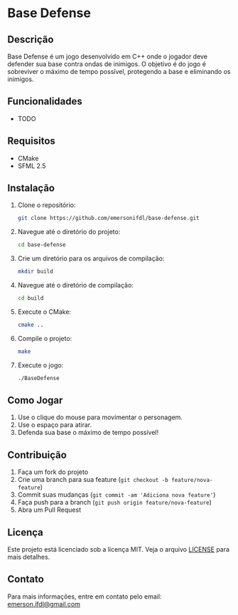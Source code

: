 # Base Defense

## Descrição
Base Defense é um jogo desenvolvido em C++ onde o jogador deve defender sua base contra ondas de inimigos.
O objetivo é do jogo é sobreviver o máximo de tempo possível, protegendo a base e eliminando os inimigos.

## Funcionalidades
- TODO

## Requisitos
- CMake
- SFML 2.5

## Instalação
1. Clone o repositório:
    ```sh
    git clone https://github.com/emersonifdl/base-defense.git
    ```
2. Navegue até o diretório do projeto:
    ```sh
    cd base-defense
    ```
3. Crie um diretório para os arquivos de compilação:
    ```sh
    mkdir build
    ```
4. Navegue até o diretório de compilação:
    ```sh
    cd build
    ```
5. Execute o CMake:
    ```sh
    cmake ..
    ```
6. Compile o projeto:
    ```sh
    make
    ```
7. Execute o jogo:
    ```sh
    ./BaseDefense
    ```

## Como Jogar
1. Use o clique do mouse para movimentar o personagem.
2. Use o espaço para atirar.
3. Defenda sua base o máximo de tempo possível!

## Contribuição
1. Faça um fork do projeto
2. Crie uma branch para sua feature (`git checkout -b feature/nova-feature`)
3. Commit suas mudanças (`git commit -am 'Adiciona nova feature'`)
4. Faça push para a branch (`git push origin feature/nova-feature`)
5. Abra um Pull Request

## Licença
Este projeto está licenciado sob a licença MIT. Veja o arquivo [LICENSE](LICENSE) para mais detalhes.

## Contato
Para mais informações, entre em contato pelo email: emerson.ifdl@gmail.com
